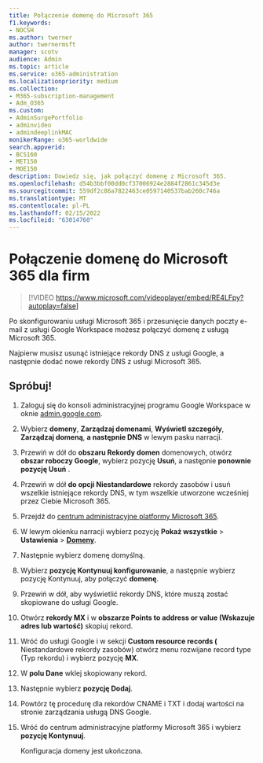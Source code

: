 ```yaml
---
title: Połączenie domenę do Microsoft 365
f1.keywords:
- NOCSH
ms.author: twerner
author: twernermsft
manager: scotv
audience: Admin
ms.topic: article
ms.service: o365-administration
ms.localizationpriority: medium
ms.collection:
- M365-subscription-management
- Adm_O365
ms.custom:
- AdminSurgePortfolio
- adminvideo
- admindeeplinkMAC
monikerRange: o365-worldwide
search.appverid:
- BCS160
- MET150
- MOE150
description: Dowiedz się, jak połączyć domenę z Microsoft 365.
ms.openlocfilehash: d54b3bbf00dd0cf37006924e2884f2861c345d3e
ms.sourcegitcommit: 559df2c86a7822463ce0597140537bab260c746a
ms.translationtype: MT
ms.contentlocale: pl-PL
ms.lasthandoff: 02/15/2022
ms.locfileid: "63014760"
---
```

# <a name="connect-your-domain-to-microsoft-365-for-business"></a>Połączenie domenę do Microsoft 365 dla firm

> [!VIDEO https://www.microsoft.com/videoplayer/embed/RE4LFpy?autoplay=false]

Po skonfigurowaniu usługi Microsoft 365 i przesunięcie danych poczty e-mail z usługi Google Workspace możesz połączyć domenę z usługą Microsoft 365. 

Najpierw musisz usunąć istniejące rekordy DNS z usługi Google, a następnie dodać nowe rekordy DNS z usługi Microsoft 365.

## <a name="try-it"></a>Spróbuj!

1. Zaloguj się do konsoli administracyjnej programu Google Workspace w oknie [admin.google.com](https://admin.google.com).
1. Wybierz **domeny**, **Zarządzaj domenami**, **Wyświetl szczegóły**, **Zarządzaj domeną**, **a następnie DNS** w lewym pasku narracji.
1. Przewiń w dół do **obszaru Rekordy domen** domenowych, otwórz **obszar roboczy Google**, wybierz pozycję **Usuń**, a następnie **ponownie pozycję Usuń** .
1. Przewiń w dół **do opcji Niestandardowe** rekordy zasobów i usuń wszelkie istniejące rekordy DNS, w tym wszelkie utworzone wcześniej przez Ciebie Microsoft 365.
1. Przejdź do [centrum administracyjne platformy Microsoft 365](https://admin.microsoft.com).
1. W lewym okienku narracji wybierz pozycję **Pokaż wszystkie** >  **Ustawienia** >  <a href="https://go.microsoft.com/fwlink/p/?linkid=834818" target="_blank">**Domeny**</a>.
1. Następnie wybierz domenę domyślną.
1. Wybierz **pozycję Kontynuuj konfigurowanie**, a następnie wybierz pozycję Kontynuuj, aby połączyć  **domenę**.
1. Przewiń w dół, aby wyświetlić rekordy DNS, które muszą zostać skopiowane do usługi Google.
1. Otwórz **rekordy MX** i w **obszarze Points to address or value (Wskazuje adres lub wartość)** skopiuj rekord.
1. Wróć do usługi Google i w sekcji **Custom resource records (** Niestandardowe rekordy zasobów) otwórz menu rozwijane record type (Typ rekordu) i wybierz pozycję **MX**.
1. W **polu Dane** wklej skopiowany rekord.
1. Następnie wybierz **pozycję Dodaj**.
1. Powtórz tę procedurę dla rekordów CNAME i TXT i dodaj wartości na stronie zarządzania usługą DNS Google.
1. Wróć do centrum administracyjne platformy Microsoft 365 i wybierz **pozycję Kontynuuj**.

    Konfiguracja domeny jest ukończona.